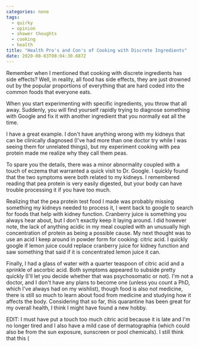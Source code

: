 ```yaml
---
categories: none
tags:
  - quirky
  - opinion
  - shower thoughts
  - cooking
  - health
title: "Health Pro's and Con's of Cooking with Discrete Ingredients"
date: 2020-08-03T08:04:30.687Z
---
```


Remember when I mentioned that cooking with discrete ingredients has side effects? Well, in reality, all food has side effects, they are just drowned out by the popular proportions of everything that are hard coded into the common foods that everyone eats.

When you start experimenting with specific ingredients, you throw that all away. Suddenly, you will find yourself rapidly trying to diagnose something with Google and fix it with another ingredient that you normally eat all the time.

I have a great example. I don't have anything wrong with my kidneys that can be clinically diagnosed (I've had more than one doctor try while I was seeing them for unrelated things), but my experiment cooking with pea protein made me realize why they call them peas.

To spare you the details, there was a minor abnormality coupled with a touch of eczema that warranted a quick visit to Dr. Google. I quickly found that the two symptoms were both related to my kidneys. I remembered reading that pea protein is very easily digested, but your body can have trouble processing it if you have too much.

Realizing that the pea protein test food I made was probably missing something my kidneys needed to process it, I went back to google to search for foods that help with kidney function. Cranberry juice is something you always hear about, but I don't exactly keep it laying around. I did however note, the lack of anything acidic in my meal coupled with an unusually high concentration of protein as being a possible cause. My next thought was to use an acid I keep around in powder form for cooking: citric acid. I quickly google if lemon juice could replace cranberry juice for kidney function and saw something that said if it is concentrated lemon juice it can.

Finally, I had a glass of water with a quarter teaspoon of citric acid and a sprinkle of ascorbic acid. Both symptoms appeared to subside pretty quickly (I'll let you decide whether that was psychosomatic or not). I'm not a doctor, and I don't have any plans to become one (unless you count a PhD, which I've always had on my wishlist), though food is also not medicine, there is still so much to learn about food from medicine and studying how it affects the body. Considering that so far, this quarantine has been great for my overall health, I think I might have found a new hobby.

EDIT: I must have put a touch too much citric acid because it is late and I'm no longer tired and I also have a mild case of dermatographia (which could also be from the sun exposure, sunscreen or pool chemicals). I still think that this (
